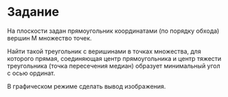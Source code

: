 # Задание
На плоскости задан прямоугольник координатами (по порядку обхода) вершин М множество точек.

Найти такой треугольник с веришинами в точках множества, для которого прямая, соединяющая центр прямоугольника и центр тяжести треугольника (точка пересечения медиан) образует минимальный угол с осью ординат.

В графическом режиме сделать вывод изображения.